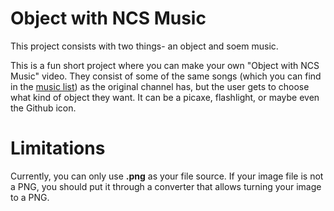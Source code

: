 # Object with NCS Music
This project consists with two things- an object and soem music.

This is a fun short project where you can make your own "Object with NCS Music" video. They consist of some of the same songs (which you can find in the [music list](https://agentn86.neocities.org/objectwithncs/musiclist.txt)) as the original channel has, but the user gets to choose what kind of object they want. It can be a picaxe, flashlight, or maybe even the Github icon.

# Limitations
Currently, you can only use **.png** as your file source. If your image file is not a PNG, you should put it through a converter that allows turning your image to a PNG.
